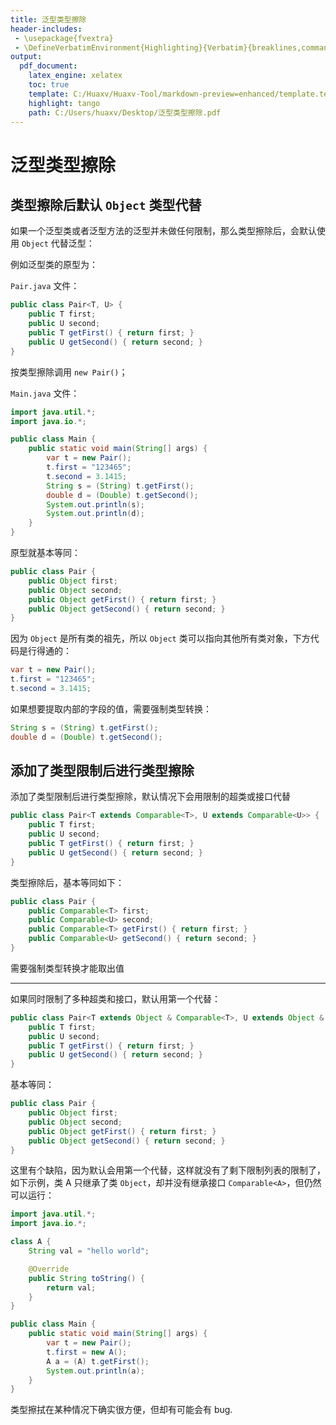 ```yaml
---
title: 泛型类型擦除
header-includes:
 - \usepackage{fvextra}
 - \DefineVerbatimEnvironment{Highlighting}{Verbatim}{breaklines,commandchars=\\\{\}}
output:
  pdf_document:
    latex_engine: xelatex
    toc: true
    template: C:/Huaxv/Huaxv-Tool/markdown-preview=enhanced/template.tex
    highlight: tango
    path: C:/Users/huaxv/Desktop/泛型类型擦除.pdf
---
```


# 泛型类型擦除

## 类型擦除后默认 `Object` 类型代替

如果一个泛型类或者泛型方法的泛型并未做任何限制，那么类型擦除后，会默认使用 `Object` 代替泛型：

例如泛型类的原型为：

`Pair.java` 文件：

```java
public class Pair<T, U> {
    public T first;
    public U second;
    public T getFirst() { return first; }
    public U getSecond() { return second; }
}
```

按类型擦除调用 `new Pair()`；

`Main.java` 文件：

```java
import java.util.*;
import java.io.*;

public class Main {
    public static void main(String[] args) {
        var t = new Pair();
        t.first = "123465";
        t.second = 3.1415;
        String s = (String) t.getFirst();
        double d = (Double) t.getSecond();
        System.out.println(s);
        System.out.println(d);
    }
}
```

原型就基本等同：

```java
public class Pair {
    public Object first;
    public Object second;
    public Object getFirst() { return first; }
    public Object getSecond() { return second; }
}
```

因为 `Object` 是所有类的祖先，所以 `Object` 类可以指向其他所有类对象，下方代码是行得通的：

```java
var t = new Pair();
t.first = "123465";
t.second = 3.1415;
```

如果想要提取内部的字段的值，需要强制类型转换：

```java
String s = (String) t.getFirst();
double d = (Double) t.getSecond();
```

## 添加了类型限制后进行类型擦除

添加了类型限制后进行类型擦除，默认情况下会用限制的超类或接口代替

```java
public class Pair<T extends Comparable<T>, U extends Comparable<U>> {
    public T first;
    public U second;
    public T getFirst() { return first; }
    public U getSecond() { return second; }
}
```

类型擦除后，基本等同如下：

```java
public class Pair {
    public Comparable<T> first;
    public Comparable<U> second;
    public Comparable<T> getFirst() { return first; }
    public Comparable<U> getSecond() { return second; }
}
```

需要强制类型转换才能取出值

---

如果同时限制了多种超类和接口，默认用第一个代替：

```java
public class Pair<T extends Object & Comparable<T>, U extends Object & Comparable<U>> {
    public T first;
    public U second;
    public T getFirst() { return first; }
    public U getSecond() { return second; }
}
```

基本等同：

```java
public class Pair {
    public Object first;
    public Object second;
    public Object getFirst() { return first; }
    public Object getSecond() { return second; }
}
```

这里有个缺陷，因为默认会用第一个代替，这样就没有了剩下限制列表的限制了，如下示例，类 A 只继承了类 `Object`，却并没有继承接口 `Comparable<A>`，但仍然可以运行：

```java
import java.util.*;
import java.io.*;

class A {
    String val = "hello world";

    @Override
    public String toString() {
        return val;
    }
}

public class Main {
    public static void main(String[] args) {
        var t = new Pair();
        t.first = new A();
        A a = (A) t.getFirst();
        System.out.println(a);
    }
}
```

类型擦拭在某种情况下确实很方便，但却有可能会有 bug.
